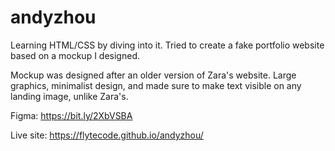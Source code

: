 # andyzhou
Learning HTML/CSS by diving into it. Tried to create a fake portfolio website based on a mockup I designed.

Mockup was designed after an older version of Zara's website. Large graphics, minimalist design, and made sure 
to make text visible on any landing image, unlike Zara's.

Figma: https://bit.ly/2XbVSBA

Live site: https://flytecode.github.io/andyzhou/
